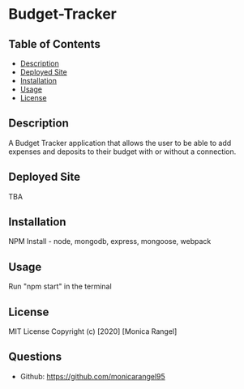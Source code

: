 # Budget-Tracker

## Table of Contents
  - [Description](#description)
  - [Deployed Site](##DeployedSite)
  - [Installation](#installation)
  - [Usage](#usage)
  - [License](#license)

## Description
A Budget Tracker application that allows the user to be able to add expenses and deposits to their budget with or without a connection.

## Deployed Site
TBA
<!-- ![Home](public/assets/img/app.png)  -->

## Installation 
NPM Install - node, mongodb, express, mongoose, webpack

## Usage
Run "npm start" in the terminal

## License
MIT License
Copyright (c) [2020] [Monica Rangel]
## Questions
- Github: https://github.com/monicarangel95

